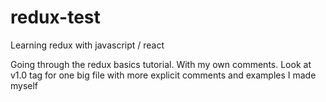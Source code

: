 # redux-test
Learning redux with javascript / react

Going through the redux basics tutorial. With my own comments.
Look at v1.0 tag for one big file with more explicit comments and examples I made myself
